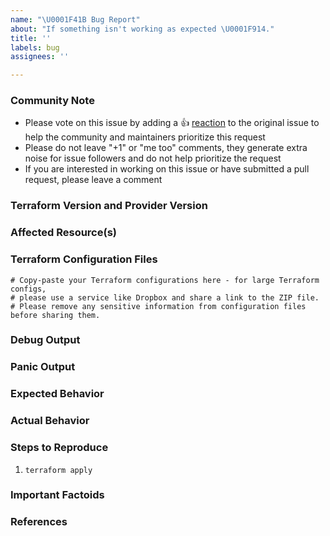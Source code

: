 ```yaml
---
name: "\U0001F41B Bug Report"
about: "If something isn't working as expected \U0001F914."
title: ''
labels: bug
assignees: ''

---
```


<!---
Please note the following potential times when an issue might be in Terraform core:

* [Configuration language](https://www.terraform.io/docs/configuration/index.html) or resource ordering issues
* [State](https://www.terraform.io/docs/state/index.html) and [state backend](https://www.terraform.io/docs/backends/index.html) issues
* [Provisioner](https://www.terraform.io/docs/provisioners/index.html) issues
* [Registry](https://registry.terraform.io/) issues
* Spans resources across multiple providers

If you are running into one of these scenarios, we recommend opening an issue in the [Terraform core repository](https://github.com/hashicorp/terraform/) instead.
--->

<!--- Please keep this note for the community --->

### Community Note

* Please vote on this issue by adding a 👍 [reaction](https://blog.github.com/2016-03-10-add-reactions-to-pull-requests-issues-and-comments/) to the original issue to help the community and maintainers prioritize this request
* Please do not leave "+1" or "me too" comments, they generate extra noise for issue followers and do not help prioritize the request
* If you are interested in working on this issue or have submitted a pull request, please leave a comment

<!--- Thank you for keeping this note for the community --->

### Terraform Version and Provider Version

<!--- Please run `terraform -v` to show the Terraform core version and provider version(s).
If you are using a local copy of the Terraform Oracle Cloud Infrastructure Provider, run the plugin directly to get the version: `<path-to-plugin>/terraform-provider-oci`
If you are not running the latest version of Terraform or the provider, please upgrade because your issue may have already been fixed. [Terraform documentation on provider versioning](https://www.terraform.io/docs/configuration/providers.html#provider-versions). --->

### Affected Resource(s)

<!--- Please list the affected resources and data sources. For example, "oci_core_vcn". --->


### Terraform Configuration Files

<!--- Information about code formatting: https://help.github.com/articles/basic-writing-and-formatting-syntax/#quoting-code --->

```hcl
# Copy-paste your Terraform configurations here - for large Terraform configs,
# please use a service like Dropbox and share a link to the ZIP file.
# Please remove any sensitive information from configuration files before sharing them.
```

### Debug Output

<!---
Please provide a link to a GitHub Gist containing the complete debug output. Please do NOT paste the debug output in the issue; just paste a link to the Gist.

To obtain the debug output, see the [Verbose logging for OCI Terraform Provider](https://www.terraform.io/docs/providers/oci/guides/troubleshooting.html#verbose-logging-for-oci-terraform-provider).

Github Gist: https://gist.github.com/
--->

### Panic Output

<!---
If Terraform produced a panic, please provide a link to a GitHub Gist containing the output of the `crash.log`.

Github Gist: https://gist.github.com/
--->

### Expected Behavior

<!--- What should have happened? --->

### Actual Behavior

<!--- What actually happened? --->

### Steps to Reproduce

<!--- Please list the steps required to reproduce the issue. --->

1. `terraform apply`

### Important Factoids

<!--- Is there anything atypical about your environment that we should know? For example: Is the issue specific to a region? --->

### References

<!---
Information about referencing Github Issues: https://help.github.com/articles/basic-writing-and-formatting-syntax/#referencing-issues-and-pull-requests

Are there any other GitHub issues (open or closed) or pull requests that should be linked here? Vendor documentation? For example:
--->
